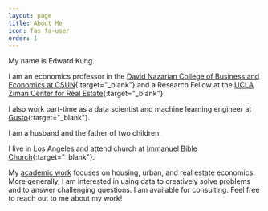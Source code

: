 ```yaml
---
layout: page
title: About Me
icon: fas fa-user
order: 1
---
```


My name is Edward Kung.

I am an economics professor in the [David Nazarian College of Business and Economics at CSUN](https://nazarian.csun.edu/){:target="_blank"} and a Research Fellow at the [UCLA Ziman Center for Real Estate](https://www.anderson.ucla.edu/about/centers/ucla-ziman-center-for-real-estate){:target="_blank"}.

I also work part-time as a data scientist and machine learning engineer at [Gusto](https://www.gusto.com){:target="_blank"}.

I am a husband and the father of two children.

I live in Los Angeles and attend church at [Immanuel Bible Church](https://ibcbible.org){:target="_blank"}.

My [academic work](/research) focuses on housing, urban, and real estate economics. More generally, I am interested in using data to creatively solve problems and to answer challenging questions.  I am available for consulting.  Feel free to reach out to me about my work!

